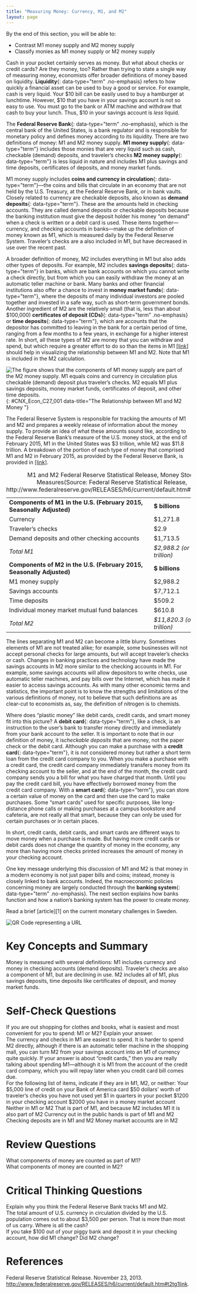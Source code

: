 ```yaml
---
title: "Measuring Money: Currency, M1, and M2"
layout: page
---
```



<div data-type="abstract" markdown="1">
By the end of this section, you will be able to:

* Contrast M1 money supply and M2 money supply
* Classify monies as M1 money supply or M2 money supply

</div>

Cash in your pocket certainly serves as money. But what about checks or credit cards? Are they money, too? Rather than trying to state a single way of measuring money, economists offer broader definitions of money based on liquidity. **Liquidity**{: data-type="term" .no-emphasis} refers to how quickly a financial asset can be used to buy a good or service. For example, cash is very liquid. Your $10 bill can be easily used to buy a hamburger at lunchtime. However, $10 that you have in your savings account is not so easy to use. You must go to the bank or ATM machine and withdraw that cash to buy your lunch. Thus, $10 in your savings account is *less* liquid.

The **Federal Reserve Bank**{: data-type="term" .no-emphasis}, which is the central bank of the United States, is a bank regulator and is responsible for monetary policy and defines money according to its liquidity. There are two definitions of money: M1 and M2 money supply. **M1 money supply**{: data-type="term"} includes those monies that are very liquid such as cash, checkable (demand) deposits, and traveler’s checks **M2 money supply**{: data-type="term"} is less liquid in nature and includes M1 plus savings and time deposits, certificates of deposits, and money market funds.

M1 money supply includes **coins and currency in circulation**{: data-type="term"}—the coins and bills that circulate in an economy that are not held by the U.S. Treasury, at the Federal Reserve Bank, or in bank vaults. Closely related to currency are checkable deposits, also known as **demand deposits**{: data-type="term"}. These are the amounts held in checking accounts. They are called demand deposits or checkable deposits because the banking institution must give the deposit holder his money “on demand” when a check is written or a debit card is used. These items together—currency, and checking accounts in banks—make up the definition of money known as M1, which is measured daily by the Federal Reserve System. Traveler’s checks are a also included in M1, but have decreased in use over the recent past.

A broader definition of money, M2 includes everything in M1 but also adds other types of deposits. For example, M2 includes **savings deposits**{: data-type="term"} in banks, which are bank accounts on which you cannot write a check directly, but from which you can easily withdraw the money at an automatic teller machine or bank. Many banks and other financial institutions also offer a chance to invest in **money market funds**{: data-type="term"}, where the deposits of many individual investors are pooled together and invested in a safe way, such as short-term government bonds. Another ingredient of M2 are the relatively small (that is, less than about $100,000) **certificates of deposit (CDs)**{: data-type="term" .no-emphasis} or **time deposits**{: data-type="term"}, which are accounts that the depositor has committed to leaving in the bank for a certain period of time, ranging from a few months to a few years, in exchange for a higher interest rate. In short, all these types of M2 are money that you can withdraw and spend, but which require a greater effort to do so than the items in M1 [\[link\]](#CNX_Econ_C27_001) should help in visualizing the relationship between M1 and M2. Note that M1 is included in the M2 calculation.

![The figure shows that the components of M1 money supply are part of the M2 money supply. M1 equals coins and currency in circulation plus checkable (demand) deposit plus traveler&#x2019;s checks. M2 equals M1 plus savings deposits, money market funds, certificates of deposit, and other time deposits.](../resources/CNX_Econ_C27_001.jpg "M1 and M2 money have several definitions, ranging from narrow to broad. M1 = coins and currency in circulation + checkable (demand) deposit + traveler&#x2019;s checks. M2 = M1 + savings deposits + money market funds + certificates of deposit + other time deposits."){: #CNX_Econ_C27_001 data-title="The Relationship between M1 and M2 Money "}

The Federal Reserve System is responsible for tracking the amounts of M1 and M2 and prepares a weekly release of information about the money supply. To provide an idea of what these amounts sound like, according to the Federal Reserve Bank’s measure of the U.S. money stock, at the end of February 2015, M1 in the United States was $3 trillion, while M2 was $11.8 trillion. A breakdown of the portion of each type of money that comprised M1 and M2 in February 2015, as provided by the Federal Reserve Bank, is provided in [\[link\]](#Table_27_01).

<table id="Table_27_01" summary="This table has two columns and nine rows. The first row is a header row and it labels each column, 'Components of M1 in the U.S. (February 2015, Seasonally Adjusted),' and '$ billions.' Under the 'Components of M1 in the U.S. (February 2015, Seasonally Adjusted)' column are the values: Currency; Traveler's checks; Demand depositions and other checking accounts; and Total M1. Under the '$ billions' column are the values: $1,271.8;  $2.9; $1,713.5; and $2,988.2 (or $3 trillion). The sixth row is a header row and it labels each column, 'Components of M2 in the U.S. (February 2015, Seasonally Adjusted)' and '$ billions'. Under the 'Components of M2 in the U.S. (February 2015, Seasonally Adjusted)' column are the values: M1 money supply; Savings accounts; Time deposits; Individual money market mutual fund balances; and Total M2. Under the '$ billions' column are the values: $2,988.2; $7,712.1; $509.2; $610.8; and $11,820.3 (or $11.8 trillion)."><caption><span data-type="title">M1 and M2 Federal Reserve Statistical Release, Money Stock Measures</span>(Source: Federal Reserve Statistical Release, http://www.federalreserve.gov/RELEASES/h6/current/default.htm#t2tg1link)</caption><tbody>
<tr>
<td> <strong>Components of M1 in the U.S. (February 2015, Seasonally Adjusted)</strong></td>
<td><strong>$ billions</strong></td>
</tr>

<tr>
<td>Currency</td>
<td>$1,271.8</td>
</tr>


<tr>
<td>Traveler’s checks</td>
<td>$2.9</td>
</tr>

<tr>
<td>Demand deposits and other checking accounts</td>
<td>$1,713.5</td>
</tr>

<tr>
<td><em>Total M1</em></td>
<td><em>$2,988.2 (or $3 trillion)</em></td>
</tr>

<tr>
<td><strong>Components of M2 in the U.S. (February 2015, Seasonally Adjusted)</strong></td>
<td><strong>$ billions</strong></td>
</tr>

<tr>
<td>M1 money supply</td>
<td>$2,988.2</td>
</tr>

<tr>
<td>Savings accounts</td>
<td>$7,712.1</td>
</tr>

<tr>
<td>Time deposits</td>
<td>$509.2</td>
</tr>

<tr>
<td>Individual money market mutual fund balances</td>
<td>$610.8</td>
</tr>

<tr>
<td><em>Total M2</em></td>
<td><em>$11,820.3 (or $11.8 trillion)</em></td>
</tr>
</tbody></table>

The lines separating M1 and M2 can become a little blurry. Sometimes elements of M1 are not treated alike; for example, some businesses will not accept personal checks for large amounts, but will accept traveler’s checks or cash. Changes in banking practices and technology have made the savings accounts in M2 more similar to the checking accounts in M1. For example, some savings accounts will allow depositors to write checks, use automatic teller machines, and pay bills over the Internet, which has made it easier to access savings accounts. As with many other economic terms and statistics, the important point is to know the strengths and limitations of the various definitions of money, not to believe that such definitions are as clear-cut to economists as, say, the definition of nitrogen is to chemists.

Where does “plastic money” like debit cards, credit cards, and smart money fit into this picture? A **debit card**{: data-type="term"}, like a check, is an instruction to the user’s bank to transfer money directly and immediately from your bank account to the seller. It is important to note that in our definition of money, it is*checkable deposits* that are money, not the paper check or the debit card. Although you can make a purchase with a **credit card**{: data-type="term"}, it is not considered money but rather a short term loan from the credit card company to you. When you make a purchase with a credit card, the credit card company immediately transfers money from its checking account to the seller, and at the end of the month, the credit card company sends you a bill for what you have charged that month. Until you pay the credit card bill, you have effectively borrowed money from the credit card company. With a **smart card**{: data-type="term"}, you can store a certain value of money on the card and then use the card to make purchases. Some “smart cards” used for specific purposes, like long-distance phone calls or making purchases at a campus bookstore and cafeteria, are not really all that smart, because they can only be used for certain purchases or in certain places.

In short, credit cards, debit cards, and smart cards are different ways to move money when a purchase is made. But having more credit cards or debit cards does not change the quantity of money in the economy, any more than having more checks printed increases the amount of money in your checking account.

One key message underlying this discussion of M1 and M2 is that money in a modern economy is not just paper bills and coins; instead, money is closely linked to bank accounts. Indeed, the macroeconomic policies concerning money are largely conducted through the **banking system**{: data-type="term" .no-emphasis}. The next section explains how banks function and how a nation’s banking system has the power to create money.

<div data-type="note" class="economics linkup" markdown="1">
Read a brief [article][1] on the current monetary challenges in Sweden.

<span data-type="media" data-alt="QR Code representing a URL"> ![QR Code representing a URL](../resources/Sweden.png) </span>
</div>

# Key Concepts and Summary

Money is measured with several definitions: M1 includes currency and money in checking accounts (demand deposits). Traveler’s checks are also a component of M1, but are declining in use. M2 includes all of M1, plus savings deposits, time deposits like certificates of deposit, and money market funds.

# Self-Check Questions

<div data-type="exercise">
<div data-type="problem" markdown="1">
If you are out shopping for clothes and books, what is easiest and most convenient for you to spend: M1 or M2? Explain your answer.

</div>
<div data-type="solution" markdown="1">
The currency and checks in M1 are easiest to spend. It is harder to spend M2 directly, although if there is an automatic teller machine in the shopping mall, you can turn M2 from your savings account into an M1 of currency quite quickly. If your answer is about “credit cards,” then you are really talking about spending M1—although it is M1 from the account of the credit card company, which you will repay later when you credit card bill comes due.

</div>
</div>

<div data-type="exercise">
<div data-type="problem" markdown="1">
For the following list of items, indicate if they are in M1, M2, or neither: <span data-type="list" data-list-type="enumerated" data-number-style="lower-alpha"> <span data-type="item">Your $5,000 line of credit on your Bank of America card</span> <span data-type="item">$50 dollars’ worth of traveler’s checks you have not used yet</span> <span data-type="item">$1 in quarters in your pocket</span> <span data-type="item">$1200 in your checking account</span> <span data-type="item">$2000 you have in a money market account</span> </span>

</div>
<div data-type="solution" markdown="1">
<span data-type="list" data-list-type="enumerated" data-number-style="lower-alpha"> <span data-type="item">Neither in M1 or M2</span> <span data-type="item">That is part of M1, and because M2 includes M1 it is also part of M2</span> <span data-type="item">Currency out in the public hands is part of M1 and M2</span> <span data-type="item">Checking deposits are in M1 and M2</span> <span data-type="item">Money market accounts are in M2</span> </span>

</div>
</div>

# Review Questions

<div data-type="exercise">
<div data-type="problem" markdown="1">
What components of money are counted as part of M1?

</div>
</div>

<div data-type="exercise">
<div data-type="problem" markdown="1">
What components of money are counted in M2?

</div>
</div>

# Critical Thinking Questions

<div data-type="exercise">
<div data-type="problem" markdown="1">
Explain why you think the Federal Reserve Bank tracks M1 and M2.

</div>
</div>

<div data-type="exercise">
<div data-type="problem" markdown="1">
The total amount of U.S. currency in circulation divided by the U.S. population comes out to about $3,500 per person. That is more than most of us carry. Where is all the cash?

</div>
</div>

<section data-depth="1" class="problems">
<div data-type="exercise">
<div data-type="problem" markdown="1">
If you take $100 out of your piggy bank and deposit it in your checking account, how did M1 change? Did M2 change?

</div>
</div>
</section>

# References

Federal Reserve Statistical Release. November 23, 2013. http://www.federalreserve.gov/RELEASES/h6/current/default.htm#t2tg1link.



[1]: http://openstaxcollege.org/l/Sweden

